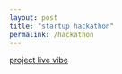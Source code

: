 ```yaml
---
layout: post
title: "startup hackathon"
permalink: /hackathon
---
```


[project live vibe](http://kandarp.xyz/live-vibe)
